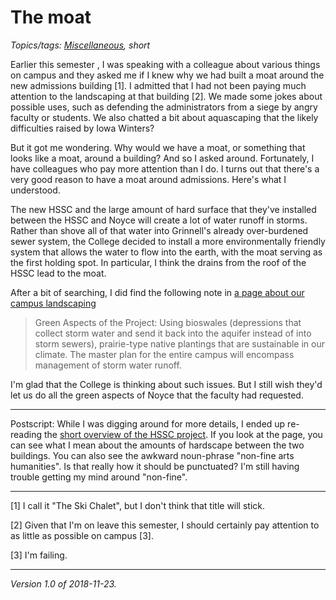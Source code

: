 The moat
========

*Topics/tags: [Miscellaneous](index-misc), short*

Earlier this semester , I was speaking with a colleague about various
things on campus and they asked me if I knew why we had built a moat
around the new admissions building [1].  I admitted that I had not been
paying much attention to the landscaping at that building [2].  We made
some jokes about possible uses, such as defending the administrators
from a siege by angry faculty or students.  We also chatted a bit about
aquascaping that the likely difficulties raised by Iowa Winters?

But it got me wondering.  Why would we have a moat, or something that
looks like a moat, around a building?  And so I asked around.  Fortunately,
I have colleagues who pay more attention than I do.  I turns out that 
there's a very good reason to have a moat around admissions.  Here's
what I understood.

The new HSSC and the large amount of hard surface that they've installed
between the HSSC and Noyce will create a lot of water runoff in storms.
Rather than shove all of that water into Grinnell's already over-burdened
sewer system, the College decided to install a more environmentally
friendly system that allows the water to flow into the earth, with the
moat serving as the first holding spot.  In particular, I think the 
drains from the roof of the HSSC lead to the moat.

After a bit of searching, I did find the following note in [a page about
our campus landscaping](http://comm.sites.grinnell.edu/campus-landscaping-entry-and-wayfindingproject-overview/)

> Green Aspects of the Project: Using bioswales (depressions that collect storm water and send it back into the aquifer instead of into storm sewers), prairie-type native plantings that are sustainable in our climate. The master plan for the entire campus will encompass management of storm water runoff.

I'm glad that the College is thinking about such issues.  But I still
wish they'd let us do all the green aspects of Noyce that the faculty
had requested.

---

Postscript: While I was digging around for more details,
I ended up re-reading the [short overview of the HSSC
project](http://comm.sites.grinnell.edu/hssc-project-overview/).  If you
look at the page, you can see what I mean about the amounts of hardscape
between the two buildings.  You can also see the awkward noun-phrase
"non-fine arts humanities".  Is that really how it should be punctuated?
I'm still having trouble getting my mind around "non-fine".

---


[1] I call it "The Ski Chalet", but I don't think that title will stick.

[2] Given that I'm on leave this semester, I should certainly pay attention
to as little as possible on campus [3].

[3] I'm failing.

---

*Version 1.0 of 2018-11-23.*

